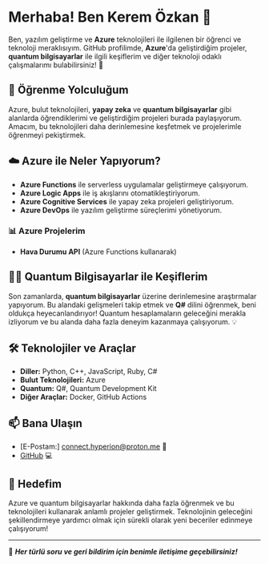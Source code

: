 # Merhaba! Ben **Kerem Özkan** 👋

Ben, yazılım geliştirme ve **Azure** teknolojileri ile ilgilenen bir öğrenci ve teknoloji meraklısıyım. GitHub profilimde, **Azure**'da geliştirdiğim projeler, **quantum bilgisayarlar** ile ilgili keşiflerim ve diğer teknoloji odaklı çalışmalarımı bulabilirsiniz! 🚀

## 🚀 Öğrenme Yolculuğum
Azure, bulut teknolojileri, **yapay zeka** ve **quantum bilgisayarlar** gibi alanlarda öğrendiklerimi ve geliştirdiğim projeleri burada paylaşıyorum. Amacım, bu teknolojileri daha derinlemesine keşfetmek ve projelerimle öğrenmeyi pekiştirmek. 

## ☁️ **Azure** ile Neler Yapıyorum?
- **Azure Functions** ile serverless uygulamalar geliştirmeye çalışıyorum.
- **Azure Logic Apps** ile iş akışlarını otomatikleştiriyorum.
- **Azure Cognitive Services** ile yapay zeka projeleri geliştiriyorum.
- **Azure DevOps** ile yazılım geliştirme süreçlerimi yönetiyorum.

### 📊 **Azure Projelerim**
- **Hava Durumu API** (Azure Functions kullanarak)

## 🧑‍💻 Quantum Bilgisayarlar ile Keşiflerim
Son zamanlarda, **quantum bilgisayarlar** üzerine derinlemesine araştırmalar yapıyorum. Bu alandaki gelişmeleri takip etmek ve **Q#** dilini öğrenmek, beni oldukça heyecanlandırıyor! Quantum hesaplamaların geleceğini merakla izliyorum ve bu alanda daha fazla deneyim kazanmaya çalışıyorum. 💡

## 🛠️ Teknolojiler ve Araçlar
- **Diller:** Python, C++, JavaScript, Ruby, C#
- **Bulut Teknolojileri:** Azure
- **Quantum:** Q#, Quantum Development Kit
- **Diğer Araçlar:** Docker, GitHub Actions

## 📫 Bana Ulaşın
- [E-Postam:] connect.hyperion@proton.me 🔗
- [GitHub](https://github.com/KeremOzkan454) 💻

## 🌟 Hedefim
Azure ve quantum bilgisayarlar hakkında daha fazla öğrenmek ve bu teknolojileri kullanarak anlamlı projeler geliştirmek. Teknolojinin geleceğini şekillendirmeye yardımcı olmak için sürekli olarak yeni beceriler edinmeye çalışıyorum!

---

💬 ***Her türlü soru ve geri bildirim için benimle iletişime geçebilirsiniz!***

